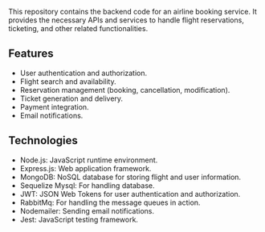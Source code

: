 This repository contains the backend code for an airline booking service. It provides the necessary APIs and services to handle flight reservations, ticketing, and other related functionalities.

## Features

- User authentication and authorization.
- Flight search and availability.
- Reservation management (booking, cancellation, modification).
- Ticket generation and delivery.
- Payment integration.
- Email notifications.

## Technologies

- Node.js: JavaScript runtime environment.
- Express.js: Web application framework.
- MongoDB: NoSQL database for storing flight and user information.
- Sequelize Mysql: For handling database.
- JWT: JSON Web Tokens for user authentication and authorization.
- RabbitMq: For handling the message queues in action.
- Nodemailer: Sending email notifications.
- Jest: JavaScript testing framework.
